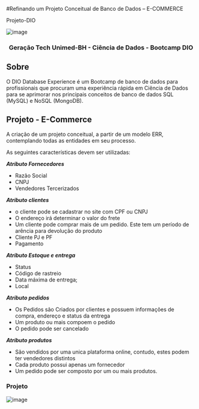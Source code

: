 #Refinando um Projeto Conceitual de Banco de Dados – E-COMMERCE
 
Projeto-DIO

![image](../img/CienciaDadosUnimed.png)

<h3 align="center">Geração Tech Unimed-BH - Ciência de Dados - Bootcamp DIO</h3>

## Sobre 

O DIO Database Experience é um Bootcamp de banco de dados para profissionais que procuram uma experiência rápida em Ciência de Dados para se aprimorar nos principais conceitos de banco de dados SQL (MySQL) e NoSQL (MongoDB).

## Projeto - E-Commerce

A criação de um projeto conceitual, a partir de um modelo ERR, contemplando todas as entidades em seu processo.

As seguintes características devem ser utilizadas:
  
<b><i>Atributo Fornecedores</i></b> 
* Razão Social
* CNPJ
* Vendedores Tercerizados
  
<b><i>Atributo clientes</i></b> 
* o cliente pode se cadastrar no site com CPF ou CNPJ 
* O endereço irá determinar o valor do frete
* Um cliente pode comprar mais de um pedido. Este tem um período de arência para devolução do produto
* Cliente PJ e PF
* Pagamento

<b><i>Atributo Estoque e entrega</i></b> 
* Status
* Código de rastreio 
* Data máxima de entrega;
* Local
  
<b><i>Atributo pedidos</i></b> 
* Os Pedidos são Criados por clientes e possuem informações de compra, endereço e status da entrega
* Um produto ou mais compoem o pedido
* O pedido pode ser cancelado
  
<b><i>Atributo produtos</i></b> 
* São vendidos por uma unica plataforma online, contudo, estes podem ter vendedores distintos
* Cada produto possui apenas um fornecedor 
* Um pedido pode ser composto por um ou mais produtos.


### Projeto

![image](../img/e-commerce.png)
